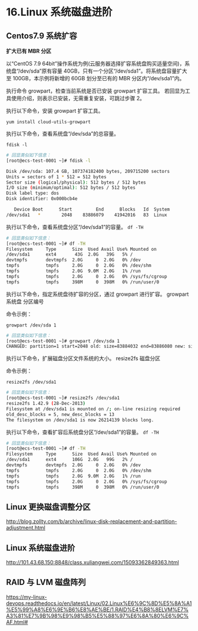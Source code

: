 # 16.Linux 系统磁盘进阶

## Centos7.9 系统扩容

**扩大已有 MBR 分区**

以“CentOS 7.9 64bit”操作系统为例(云服务器选择扩容系统盘购买适量空间)，系统盘“/dev/sda”原有容量 40GB，只有一个分区“/dev/sda1”。将系统盘容量扩大至 100GB，本示例将新增的 60GB 划分至已有的 MBR 分区内“/dev/sda1”内。

执行命令 growpart，检查当前系统是否已安装 growpart 扩容工具。
若回显为工具使用介绍，则表示已安装，无需重复安装，可跳过步骤 2。

执行以下命令，安装 growpart 扩容工具。

`yum install cloud-utils-growpart`

执行以下命令，查看系统盘“/dev/sda”的总容量。

`fdisk -l`

```sh
# 回显类似如下信息：
[root@ecs-test-0001 ~]# fdisk -l

Disk /dev/sda: 107.4 GB, 107374182400 bytes, 209715200 sectors
Units = sectors of 1 * 512 = 512 bytes
Sector size (logical/physical): 512 bytes / 512 bytes
I/O size (minimum/optimal): 512 bytes / 512 bytes
Disk label type: dos
Disk identifier: 0x000bcb4e

   Device Boot      Start         End      Blocks   Id  System
/dev/sda1   *        2048    83886079    41942016   83  Linux
```

执行以下命令，查看系统盘分区“/dev/sda1”的容量。
`df -TH`

```sh
# 回显类似如下信息：
[root@ecs-test-0001 ~]# df -TH
Filesystem     Type      Size  Used Avail Use% Mounted on
/dev/sda1      ext4       43G  2.0G   39G   5% /
devtmpfs       devtmpfs  2.0G     0  2.0G   0% /dev
tmpfs          tmpfs     2.0G     0  2.0G   0% /dev/shm
tmpfs          tmpfs     2.0G  9.0M  2.0G   1% /run
tmpfs          tmpfs     2.0G     0  2.0G   0% /sys/fs/cgroup
tmpfs          tmpfs     398M     0  398M   0% /run/user/0
```

执行以下命令，指定系统盘待扩容的分区，通过 growpart 进行扩容。
growpart 系统盘 分区编号

命令示例：

`growpart /dev/sda 1`

```sh
# 回显类似如下信息：
[root@ecs-test-0001 ~]# growpart /dev/sda 1
CHANGED: partition=1 start=2048 old: size=83884032 end=83886080 new: size=209713119,end=209715167
```

执行以下命令，扩展磁盘分区文件系统的大小。
resize2fs 磁盘分区

命令示例：

`resize2fs /dev/sda1`

```sh
# 回显类似如下信息：
[root@ecs-test-0001 ~]# resize2fs /dev/sda1
resize2fs 1.42.9 (28-Dec-2013)
Filesystem at /dev/sda1 is mounted on /; on-line resizing required
old_desc_blocks = 5, new_desc_blocks = 13
The filesystem on /dev/sda1 is now 26214139 blocks long.
```

执行以下命令，查看扩容后系统盘分区“/dev/sda1”的容量。
`df -TH`

```sh
# 回显类似如下信息：
[root@ecs-test-0001 ~]# df -TH
Filesystem     Type      Size  Used Avail Use% Mounted on
/dev/sda1      ext4      106G  2.0G   99G   2% /
devtmpfs       devtmpfs  2.0G     0  2.0G   0% /dev
tmpfs          tmpfs     2.0G     0  2.0G   0% /dev/shm
tmpfs          tmpfs     2.0G  9.0M  2.0G   1% /run
tmpfs          tmpfs     2.0G     0  2.0G   0% /sys/fs/cgroup
tmpfs          tmpfs     398M     0  398M   0% /run/user/0
```

## Linux 更换磁盘调整分区

http://blog.zollty.com/b/archive/linux-disk-replacement-and-partition-adjustment.html

## Linux 系统磁盘进阶

http://101.43.68.150:8848/class.xuliangwei.com/15093362849363.html

## RAID 与 LVM 磁盘阵列

https://my-linux-devops.readthedocs.io/en/latest/Linux/02.Linux%E6%9C%8D%E5%8A%A1%E5%99%A8%E6%9E%B6%E8%AE%BE/1.RAID%E4%B8%8ELVM%E7%A3%81%E7%9B%98%E9%98%B5%E5%88%97%E6%8A%80%E6%9C%AF.html#
